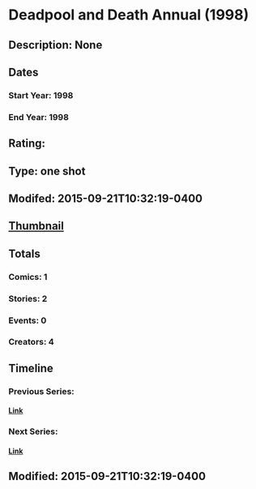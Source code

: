 # Deadpool and Death Annual (1998)
## Description: None
## Dates
### Start Year: 1998
### End Year: 1998
## Rating: 
## Type: one shot
## Modifed: 2015-09-21T10:32:19-0400
## [Thumbnail](http://i.annihil.us/u/prod/marvel/i/mg/3/50/55f310a7447b7.jpg)
## Totals
### Comics: 1
### Stories: 2
### Events: 0
### Creators: 4
## Timeline
### Previous Series: 
#### [Link]()
### Next Series: 
#### [Link]()
## Modified: 2015-09-21T10:32:19-0400